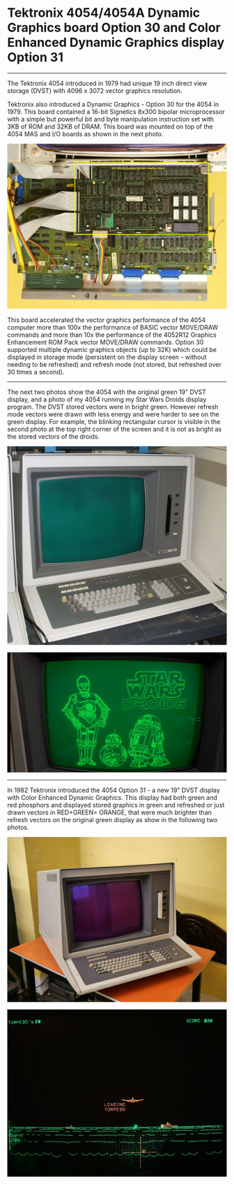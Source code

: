 # Tektronix 4054/4054A Dynamic Graphics board Option 30 and Color Enhanced Dynamic Graphics display Option 31
**************
The Tektronix 4054 introduced in 1979 had unique 19 inch direct view storage (DVST) with 4096 x 3072 vector graphics resolution.

Tektronix also introduced a Dynamic Graphics - Option 30 for the 4054 in 1979.  This board contained a 16-bit Signetics 8x300 bipolar microprocessor with a simple but powerful bit and byte manipulation instruction set with 3KB of ROM and 32KB of DRAM.  This board was mounted on top of the 4054 MAS and I/O boards as shown in the next photo.

![4054 Option 30 board](./4054A%20Refresh%20Graphics%20board%20front%20-%20with%20labels.jpg)

This board accelerated the vector graphics performance of the 4054 computer more than 100x the performance of BASIC vector MOVE/DRAW commands and more than 10x the performance of the 4052R12 Graphics Enhancement ROM Pack vector MOVE/DRAW commands.  Option 30 supported multiple dynamic graphics objects (up to 32K) which could be displayed in storage mode (persistent on the display screen - without needing to be refreshed) and refresh mode (not stored, but refreshed over 30 times a second).
************
The next two photos show the 4054 with the original green 19" DVST display, and a photo of my 4054 running my Star Wars Droids display program.  The DVST stored vectors were in bright green.  However refresh mode vectors were drawn with less energy and were harder to see on the green display.  For example, the blinking rectangular cursor is visible in the second photo at the top right corner of the screen and it is not as bright as the stored vectors of the droids.

![4054 Green DVST display](./tek-4054%20green%20CRT.jpg)

![4054 Star Wars Droids](./4054A%20StarWars%20Droids.png)

****************
In 1982 Tektronix introduced the 4054 Option 31 - a new 19" DVST display with Color Enhanced Dynamic Graphics.  This display had both green and red phosphors and displayed stored graphics in green and refreshed or just drawn vectors in RED+GREEN= ORANGE, that were much brighter than refresh vectors on the original green display as show in the following two photos.

![4054A Option 31 Color Enhanced DVST display](./4054A%20with%20Option%2030%20and%2031%20Refresh%20Graphics.jpg)

![4054A Opt30 and Opt31 Sea Dog Option 30 Game](./Sea%20Dog%20Option%2030%20Game-cropped.jpg)
